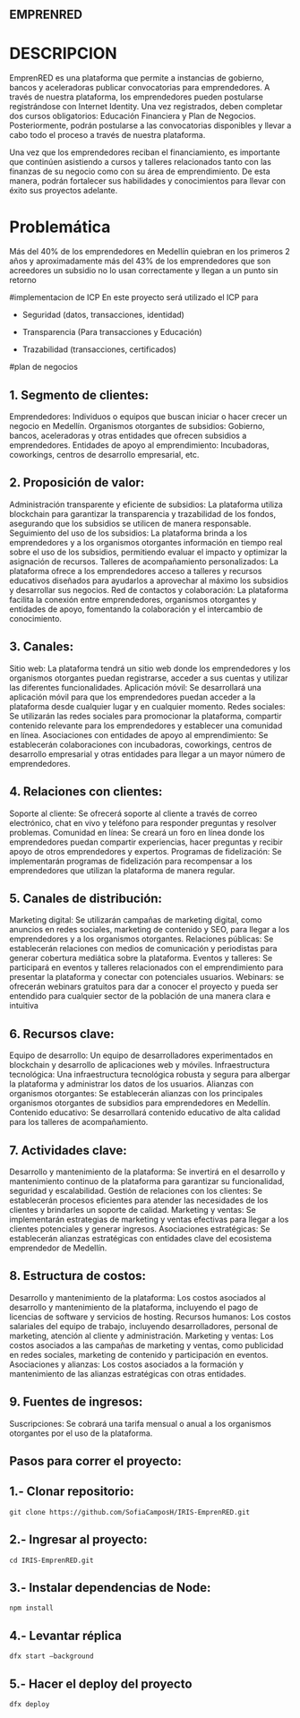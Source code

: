 ## EMPRENRED 

# DESCRIPCION 

EmprenRED es una plataforma que permite a instancias de gobierno, bancos y aceleradoras publicar convocatorias para emprendedores. A través de nuestra plataforma, los emprendedores pueden postularse registrándose con Internet Identity. Una vez registrados, deben completar dos cursos obligatorios: Educación Financiera y Plan de Negocios. Posteriormente, podrán postularse a las convocatorias disponibles y llevar a cabo todo el proceso a través de nuestra plataforma.

Una vez que los emprendedores reciban el financiamiento, es importante que continúen asistiendo a cursos y talleres relacionados tanto con las finanzas de su negocio como con su área de emprendimiento. De esta manera, podrán fortalecer sus habilidades y conocimientos para llevar con éxito sus proyectos adelante.

# Problemática

Más del 40% de los emprendedores en Medellín quiebran en los primeros 2 años y aproximadamente más del 43% de los emprendedores que son acreedores un subsidio no lo usan correctamente y llegan a un punto sin retorno

#implementacion de ICP En este proyecto será utilizado el ICP para

- Seguridad (datos, transacciones, identidad)

- Transparencia (Para transacciones y Educación)

- Trazabilidad (transacciones, certificados)


#plan de negocios 
## 1. Segmento de clientes:
Emprendedores: Individuos o equipos que buscan iniciar o hacer crecer un negocio en Medellín.
Organismos otorgantes de subsidios: Gobierno, bancos, aceleradoras y otras entidades que ofrecen subsidios a emprendedores.
Entidades de apoyo al emprendimiento: Incubadoras, coworkings, centros de desarrollo empresarial, etc.
## 2. Proposición de valor:
Administración transparente y eficiente de subsidios: La plataforma utiliza blockchain para garantizar la transparencia y trazabilidad de los fondos, asegurando que los subsidios se utilicen de manera responsable.
Seguimiento del uso de los subsidios: La plataforma brinda a los emprendedores y a los organismos otorgantes información en tiempo real sobre el uso de los subsidios, permitiendo evaluar el impacto y optimizar la asignación de recursos.
Talleres de acompañamiento personalizados: La plataforma ofrece a los emprendedores acceso a talleres y recursos educativos diseñados para ayudarlos a aprovechar al máximo los subsidios y desarrollar sus negocios.
Red de contactos y colaboración: La plataforma facilita la conexión entre emprendedores, organismos otorgantes y entidades de apoyo, fomentando la colaboración y el intercambio de conocimiento.
## 3. Canales:

Sitio web: La plataforma tendrá un sitio web donde los emprendedores y los organismos otorgantes puedan registrarse, acceder a sus cuentas y utilizar las diferentes funcionalidades.
Aplicación móvil: Se desarrollará una aplicación móvil para que los emprendedores puedan acceder a la plataforma desde cualquier lugar y en cualquier momento.
Redes sociales: Se utilizarán las redes sociales para promocionar la plataforma, compartir contenido relevante para los emprendedores y establecer una comunidad en línea.
Asociaciones con entidades de apoyo al emprendimiento: Se establecerán colaboraciones con incubadoras, coworkings, centros de desarrollo empresarial y otras entidades para llegar a un mayor número de emprendedores.
## 4. Relaciones con clientes:

Soporte al cliente: Se ofrecerá soporte al cliente a través de correo electrónico, chat en vivo y teléfono para responder preguntas y resolver problemas.
Comunidad en línea: Se creará un foro en línea donde los emprendedores puedan compartir experiencias, hacer preguntas y recibir apoyo de otros emprendedores y expertos.
Programas de fidelización: Se implementarán programas de fidelización para recompensar a los emprendedores que utilizan la plataforma de manera regular.
## 5. Canales de distribución:

Marketing digital: Se utilizarán campañas de marketing digital, como anuncios en redes sociales, marketing de contenido y SEO, para llegar a los emprendedores y a los organismos otorgantes.
Relaciones públicas: Se establecerán relaciones con medios de comunicación y periodistas para generar cobertura mediática sobre la plataforma.
Eventos y talleres: Se participará en eventos y talleres relacionados con el emprendimiento para presentar la plataforma y conectar con potenciales usuarios.
Webinars: se ofrecerán webinars gratuitos para  dar a conocer el proyecto y pueda ser entendido para cualquier sector de la población de una manera clara e intuitiva 
## 6. Recursos clave:

Equipo de desarrollo: Un equipo de desarrolladores experimentados en blockchain y desarrollo de aplicaciones web y móviles.
Infraestructura tecnológica: Una infraestructura tecnológica robusta y segura para albergar la plataforma y administrar los datos de los usuarios.
Alianzas con organismos otorgantes: Se establecerán alianzas con los principales organismos otorgantes de subsidios para emprendedores en Medellín.
Contenido educativo: Se desarrollará contenido educativo de alta calidad para los talleres de acompañamiento.
## 7. Actividades clave:

Desarrollo y mantenimiento de la plataforma: Se invertirá en el desarrollo y mantenimiento continuo de la plataforma para garantizar su funcionalidad, seguridad y escalabilidad.
Gestión de relaciones con los clientes: Se establecerán procesos eficientes para atender las necesidades de los clientes y brindarles un soporte de calidad.
Marketing y ventas: Se implementarán estrategias de marketing y ventas efectivas para llegar a los clientes potenciales y generar ingresos.
Asociaciones estratégicas: Se establecerán alianzas estratégicas con entidades clave del ecosistema emprendedor de Medellín.
## 8. Estructura de costos:

Desarrollo y mantenimiento de la plataforma: Los costos asociados al desarrollo y mantenimiento de la plataforma, incluyendo el pago de licencias de software y servicios de hosting.
Recursos humanos: Los costos salariales del equipo de trabajo, incluyendo desarrolladores, personal de marketing, atención al cliente y administración.
Marketing y ventas: Los costos asociados a las campañas de marketing y ventas, como publicidad en redes sociales, marketing de contenido y participación en eventos.
Asociaciones y alianzas: Los costos asociados a la formación y mantenimiento de las alianzas estratégicas con otras entidades.
## 9. Fuentes de ingresos:

Suscripciones: Se cobrará una tarifa mensual o anual a los organismos otorgantes por el uso de la plataforma.

## Pasos para correr el proyecto:

## 1.- Clonar repositorio:

``` git clone https://github.com/SofiaCamposH/IRIS-EmprenRED.git  ```

## 2.- Ingresar al proyecto:

``` cd IRIS-EmprenRED.git ```

## 3.- Instalar dependencias de Node:

``` npm install ```

## 4.- Levantar réplica

``` dfx start –background ```

## 5.- Hacer el deploy del proyecto

``` dfx deploy ```


